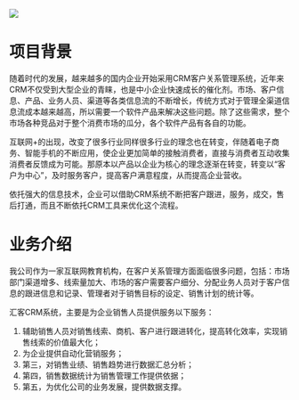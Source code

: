 ![](https://pip.itcast.cn/uploads/5e0583b1d715498c9ea637fe5ed94697.png) 

**项目背景**
=========================

随着时代的发展，越来越多的国内企业开始采用CRM客户关系管理系统，近年来CRM不仅受到大型企业的青睐，也是中小企业快速成长的催化剂。市场、客户信息、产品、业务人员、渠道等各类信息流的不断增长，传统方式对于管理全渠道信息流成本越来越高，所以需要一个软件产品来解决这些问题。除了这些需求，整个市场各种竞品对于整个消费市场的瓜分，各个软件产品有各自的功能。

互联网+的出现，改变了很多行业同样很多行业的理念也在转变，伴随着电子商务、智能手机的不断应用，使企业更加简单的接触消费者，直接与消费者互动收集消费者反馈成为可能。那原本以产品以企业为核心的理念逐渐在转变，转变以“客户为中心”，及时服务客户，提高客户满意程度，从而提高企业营收。

依托强大的信息技术，企业可以借助CRM系统不断把客户跟进，服务，成交，售后打通，而且不断依托CRM工具来优化这个流程。



# 业务介绍

我公司作为一家互联网教育机构，在客户关系管理方面面临很多问题，包括：市场部门渠道增多、线索量加大、市场的客户需要客户细分、分配业务人员对于客户信息的跟进信息和记录、管理者对于销售目标的设定、销售计划的统计等。

汇客CRM系统，主要是为企业销售人员提供服务以下服务：

1.  辅助销售人员对销售线索、商机、客户进行跟进转化，提高转化效率，实现销售线索的价值最大化；
2.  为企业提供自动化营销服务；
3.  第三，对销售业绩、销售趋势进行数据汇总分析；
4.  第四，销售数据统计为销售管理工作提供依据；
5.  第五，为优化公司的业务发展，提供数据支撑。